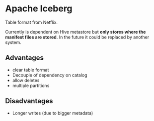 # Apache Iceberg

Table format from Netflix.

Currently is dependent on Hive metastore but **only stores where the manifest files are stored**. In the future it could be replaced by another system.

## Advantages

- clear table format
- Decouple of dependency on catalog
- allow deletes
- multiple partitions

## Disadvantages

- Longer writes (due to bigger metadata)
